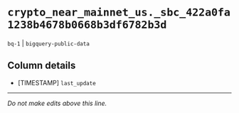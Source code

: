 # `crypto_near_mainnet_us._sbc_422a0fa1238b4678b0668b3df6782b3d`
`bq-1` | `bigquery-public-data`

## Column details
* [TIMESTAMP] `last_update`

-------------------------------------------------------------------------------
*Do not make edits above this line.*
